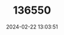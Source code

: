 ---
title: "136550"
category: "Cryptotis peregrina"
draft: false
date: 2024-02-22 13:03:51
languages:
  English: ["Oaxacan Broad-clawed Shrew"]
---